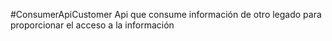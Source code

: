 #ConsumerApiCustomer
Api que consume información de otro legado para proporcionar el acceso a la información

